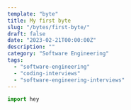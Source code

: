 ```yaml
---
template: "byte"
title: My first byte
slug: "/bytes/first-byte/"
draft: false
date: "2023-02-21T00:00:00Z"
description: ""
category: "Software Engineering"
tags:
  - "software-engineering"
  - "coding-interviews"
  - "software-engineering-interviews"
---
```


```python
import hey
```
